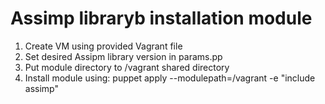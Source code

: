 # Assimp libraryb installation module
1. Create VM using provided Vagrant file
2. Set desired Assipm library version in params.pp
3. Put module directory to /vagrant shared directory
3. Install module using:
puppet apply --modulepath=/vagrant -e "include assimp"

